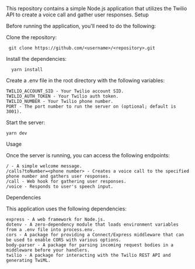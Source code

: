 This repository contains a simple Node.js application that utilizes the Twilio API to create a voice call and gather user responses.
Setup

Before running the application, you'll need to do the following:

Clone the repository:

     git clone https://github.com/<username>/<repository>.git

Install the dependencies:

      yarn install

Create a .env file in the root directory with the following variables:

    TWILIO_ACCOUNT_SID - Your Twilio account SID.
    TWILIO_AUTH_TOKEN - Your Twilio auth token.
    TWILIO_NUMBER - Your Twilio phone number.
    PORT - The port number to run the server on (optional; default is 3001).

Start the server:

    yarn dev

Usage

Once the server is running, you can access the following endpoints:

    / - A simple welcome message.
    /calls?toNumber=<phone number> - Creates a voice call to the specified phone number and gathers user responses.
    /call - Web hook for gathering user responses.
    /voice - Responds to user's speech input.

Dependencies

This application uses the following dependencies:

    express - A web framework for Node.js.
    dotenv - A zero-dependency module that loads environment variables from a .env file into process.env.
    cors - A package for providing a Connect/Express middleware that can be used to enable CORS with various options.
    body-parser - A package for parsing incoming request bodies in a middleware before your handlers.
    twilio - A package for interacting with the Twilio REST API and generating TwiML.
